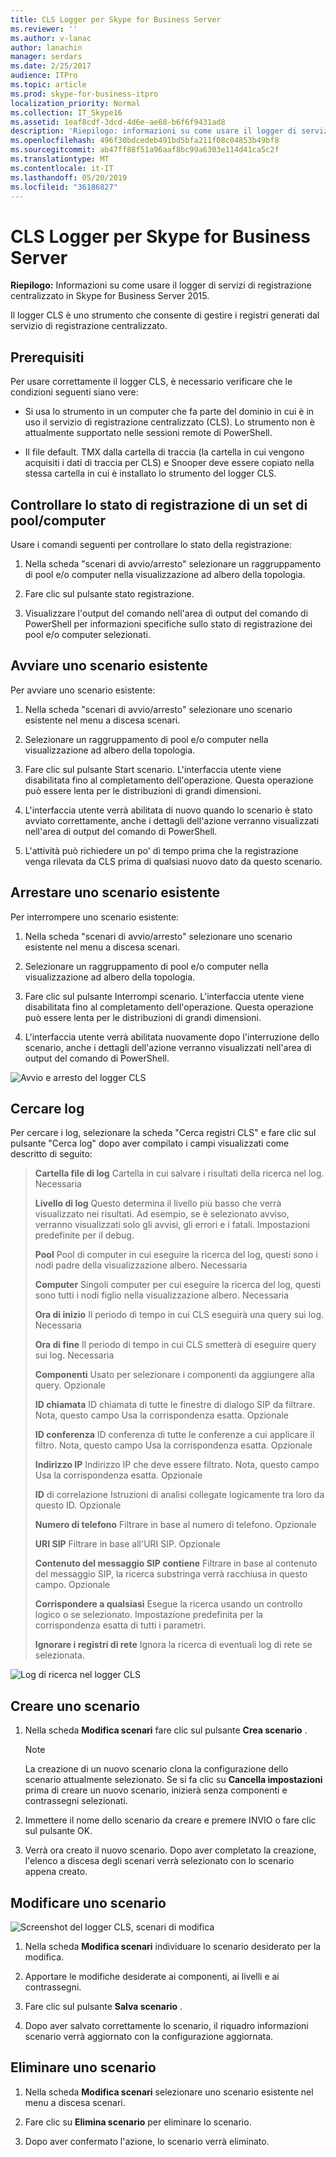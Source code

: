 ```yaml
---
title: CLS Logger per Skype for Business Server
ms.reviewer: ''
ms.author: v-lanac
author: lanachin
manager: serdars
ms.date: 2/25/2017
audience: ITPro
ms.topic: article
ms.prod: skype-for-business-itpro
localization_priority: Normal
ms.collection: IT_Skype16
ms.assetid: 1eaf8cdf-3dcd-4d6e-ae68-b6f6f9431ad8
description: 'Riepilogo: informazioni su come usare il logger di servizi di registrazione centralizzato in Skype for Business Server 2015.'
ms.openlocfilehash: 496f30bdcedeb491bd5bfa211f08c04853b49bf8
ms.sourcegitcommit: ab47ff88f51a96aaf8bc99a6303e114d41ca5c2f
ms.translationtype: MT
ms.contentlocale: it-IT
ms.lasthandoff: 05/20/2019
ms.locfileid: "36186827"
---
```

# <a name="cls-logger-for-skype-for-business-server-2015"></a>CLS Logger per Skype for Business Server
 
**Riepilogo:** Informazioni su come usare il logger di servizi di registrazione centralizzato in Skype for Business Server 2015.
  
Il logger CLS è uno strumento che consente di gestire i registri generati dal servizio di registrazione centralizzato.
  
## <a name="prerequisites"></a>Prerequisiti

Per usare correttamente il logger CLS, è necessario verificare che le condizioni seguenti siano vere:
  
- Si usa lo strumento in un computer che fa parte del dominio in cui è in uso il servizio di registrazione centralizzato (CLS). Lo strumento non è attualmente supportato nelle sessioni remote di PowerShell.
    
- Il file default. TMX dalla cartella di traccia (la cartella in cui vengono acquisiti i dati di traccia per CLS) e Snooper deve essere copiato nella stessa cartella in cui è installato lo strumento del logger CLS.
    
## <a name="check-the-logging-status-of-a-set-of-poolscomputers"></a>Controllare lo stato di registrazione di un set di pool/computer

Usare i comandi seguenti per controllare lo stato della registrazione:
  
1. Nella scheda "scenari di avvio/arresto" selezionare un raggruppamento di pool e/o computer nella visualizzazione ad albero della topologia.
    
2. Fare clic sul pulsante stato registrazione.
    
3. Visualizzare l'output del comando nell'area di output del comando di PowerShell per informazioni specifiche sullo stato di registrazione dei pool e/o computer selezionati.
    
## <a name="start-an-existing-scenario"></a>Avviare uno scenario esistente

Per avviare uno scenario esistente:
  
1. Nella scheda "scenari di avvio/arresto" selezionare uno scenario esistente nel menu a discesa scenari.
    
2. Selezionare un raggruppamento di pool e/o computer nella visualizzazione ad albero della topologia.
    
3. Fare clic sul pulsante Start scenario. L'interfaccia utente viene disabilitata fino al completamento dell'operazione. Questa operazione può essere lenta per le distribuzioni di grandi dimensioni.
    
4. L'interfaccia utente verrà abilitata di nuovo quando lo scenario è stato avviato correttamente, anche i dettagli dell'azione verranno visualizzati nell'area di output del comando di PowerShell.
    
5. L'attività può richiedere un po' di tempo prima che la registrazione venga rilevata da CLS prima di qualsiasi nuovo dato da questo scenario.
    
## <a name="stop-an-existing-scenario"></a>Arrestare uno scenario esistente

Per interrompere uno scenario esistente:
  
1. Nella scheda "scenari di avvio/arresto" selezionare uno scenario esistente nel menu a discesa scenari.
    
2. Selezionare un raggruppamento di pool e/o computer nella visualizzazione ad albero della topologia.
    
3. Fare clic sul pulsante Interrompi scenario. L'interfaccia utente viene disabilitata fino al completamento dell'operazione. Questa operazione può essere lenta per le distribuzioni di grandi dimensioni.
    
4. L'interfaccia utente verrà abilitata nuovamente dopo l'interruzione dello scenario, anche i dettagli dell'azione verranno visualizzati nell'area di output del comando di PowerShell.
    
![Avvio e arresto del logger CLS](../../media/2c4a36c2-b5db-4550-a3b3-41f18e0e2f0c.png)
  
## <a name="search-for-logs"></a>Cercare log

Per cercare i log, selezionare la scheda "Cerca registri CLS" e fare clic sul pulsante "Cerca log" dopo aver compilato i campi visualizzati come descritto di seguito:
  
> **Cartella file di log** Cartella in cui salvare i risultati della ricerca nel log. Necessaria
> 
> **Livello di log** Questo determina il livello più basso che verrà visualizzato nei risultati. Ad esempio, se è selezionato avviso, verranno visualizzati solo gli avvisi, gli errori e i fatali. Impostazioni predefinite per il debug.
> 
> **Pool** Pool di computer in cui eseguire la ricerca del log, questi sono i nodi padre della visualizzazione albero. Necessaria
> 
> **Computer** Singoli computer per cui eseguire la ricerca del log, questi sono tutti i nodi figlio nella visualizzazione albero. Necessaria
> 
> **Ora di inizio** Il periodo di tempo in cui CLS eseguirà una query sui log. Necessaria
> 
> **Ora di fine** Il periodo di tempo in cui CLS smetterà di eseguire query sui log. Necessaria
> 
> **Componenti** Usato per selezionare i componenti da aggiungere alla query. Opzionale
> 
> **ID chiamata** ID chiamata di tutte le finestre di dialogo SIP da filtrare. Nota, questo campo Usa la corrispondenza esatta. Opzionale
> 
> **ID conferenza** ID conferenza di tutte le conferenze a cui applicare il filtro. Nota, questo campo Usa la corrispondenza esatta. Opzionale
> 
> **Indirizzo IP** Indirizzo IP che deve essere filtrato. Nota, questo campo Usa la corrispondenza esatta. Opzionale
> 
> **ID** di correlazione Istruzioni di analisi collegate logicamente tra loro da questo ID. Opzionale
> 
> **Numero di telefono** Filtrare in base al numero di telefono. Opzionale
> 
> **URI SIP** Filtrare in base all'URI SIP. Opzionale
> 
> **Contenuto del messaggio SIP contiene** Filtrare in base al contenuto del messaggio SIP, la ricerca substringa verrà racchiusa in questo campo. Opzionale
> 
> **Corrispondere a qualsiasi** Esegue la ricerca usando un controllo logico o se selezionato. Impostazione predefinita per la corrispondenza esatta di tutti i parametri.
> 
> **Ignorare i registri di rete** Ignora la ricerca di eventuali log di rete se selezionata.
    
![Log di ricerca nel logger CLS](../../media/5793ea3c-6f5f-40ef-8b53-100da831eedf.png)
  
## <a name="create-a-scenario"></a>Creare uno scenario

1. Nella scheda **Modifica scenari** fare clic sul pulsante **Crea scenario** .
    
    > [!NOTE]
    > La creazione di un nuovo scenario clona la configurazione dello scenario attualmente selezionato. Se si fa clic su **Cancella impostazioni** prima di creare un nuovo scenario, inizierà senza componenti e contrassegni selezionati.
  
2. Immettere il nome dello scenario da creare e premere INVIO o fare clic sul pulsante OK.
    
3. Verrà ora creato il nuovo scenario. Dopo aver completato la creazione, l'elenco a discesa degli scenari verrà selezionato con lo scenario appena creato.
    
## <a name="modify-a-scenario"></a>Modificare uno scenario

![Screenshot del logger CLS, scenari di modifica](../../media/abbbcac0-8a2e-48af-a22f-4fee0283a29f.png)
  
1. Nella scheda **Modifica scenari** individuare lo scenario desiderato per la modifica.
    
2. Apportare le modifiche desiderate ai componenti, ai livelli e ai contrassegni.
    
3. Fare clic sul pulsante **Salva scenario** .
    
4. Dopo aver salvato correttamente lo scenario, il riquadro informazioni scenario verrà aggiornato con la configurazione aggiornata.
    
## <a name="delete-a-scenario"></a>Eliminare uno scenario

1. Nella scheda **Modifica scenari** selezionare uno scenario esistente nel menu a discesa scenari.
    
2. Fare clic su **Elimina scenario** per eliminare lo scenario.
    
3. Dopo aver confermato l'azione, lo scenario verrà eliminato.
    

